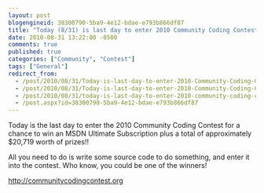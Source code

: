 ```yaml
---
layout: post
blogengineid: 38300790-5ba9-4e12-bdae-e793b866df87
title: "Today (8/31) is last day to enter 2010 Community Coding Contest for chance to win an MSDN Ultimate Subscription!"
date: 2010-08-31 13:22:00 -0500
comments: true
published: true
categories: ["Community", "Contest"]
tags: ["General"]
redirect_from: 
  - /post/2010/08/31/Today-is-last-day-to-enter-2010-Community-Coding-Contest-for-Chance-to-win-MSDN-Ultimate-Subscription.aspx
  - /post/2010/08/31/Today-is-last-day-to-enter-2010-Community-Coding-Contest-for-Chance-to-win-MSDN-Ultimate-Subscription
  - /post/2010/08/31/today-is-last-day-to-enter-2010-community-coding-contest-for-chance-to-win-msdn-ultimate-subscription
  - /post.aspx?id=38300790-5ba9-4e12-bdae-e793b866df87
---
```

<!-- more -->

Today is the last day to enter the 2010 Community Coding Contest for a chance to win an MSDN Ultimate Subscription plus a total of approximately $20,719 worth of prizes!!

All you need to do is write some source code to do something, and enter it into the contest. Who know, you could be one of the winners!

<a href="http://communitycodingcontest.org">http://communitycodingcontest.org</a>
